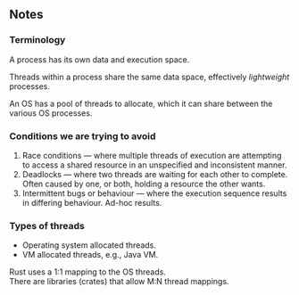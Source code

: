 ## Notes

### Terminology

A process has its own data and execution space.

Threads within a process share the same data space, effectively *lightweight* processes.

An OS has a pool of threads to allocate, which it can share between the various OS processes.

### Conditions we are trying to avoid

1. Race conditions — where multiple threads of execution are attempting to access a shared resource in an unspecified and inconsistent manner.
1. Deadlocks — where two threads are waiting for each other to complete. Often caused by one, or both, holding a resource the other wants.
1. Intermittent bugs or behaviour — where the execution sequence results in differing behaviour. Ad-hoc results.

### Types of threads

+ Operating system allocated threads.
+ VM allocated threads, e.g., Java VM.

Rust uses a 1:1 mapping to the OS threads.  
There are libraries (crates) that allow M:N thread mappings.
